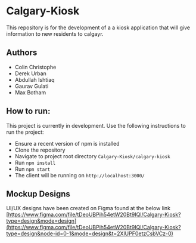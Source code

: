 # Calgary-Kiosk
This repository is for the development of a a kiosk application that will give information to new residents to calgayr.

## Authors
 - Colin Christophe
 - Derek Urban
 - Abdullah Ishtiaq
 - Gaurav Gulati
 - Max Botham

## How to run:
This project is currently in development. Use the following instructions to run the project:
- Ensure a recent version of npm is installed
- Clone the repository
- Navigate to project root directory `Calgary-Kiosk/calgary-kiosk`
- Run `npm install`
- Run `npm start`
- The client will be running on `http://localhost:3000/`

## Mockup Designs
UI/UX designs have been created on Figma found at the below link
[https://www.figma.com/file/tDeoUBPih54etW20Bt9IQl/Calgary-Kiosk?type=design&mode=design](https://www.figma.com/file/tDeoUBPih54etW20Bt9IQl/Calgary-Kiosk?type=design&node-id=0-1&mode=design&t=2XlUPF0etzCsbVCz-0)
